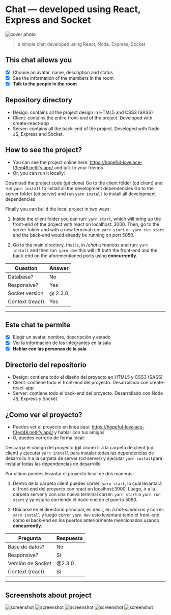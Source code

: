 # Chat — developed using React, Express and Socket
![cover photo](https://github.com/simancaaswork/chat-simancas/blob/master/screenshots/1.png?raw=true)
> a simple chat developed using React, Node, Express, Socket




## This chat allows you
- [x] Choose an avatar, name, description and status
- [x] See the information of the members in the room
- [x] **Talk to the people in the room**

## Repository directory
* Design: contains all the project design in HTML5 and CSS3 (SASS)
* Client: contains the entire front-end of the project. Developed with create-react-app
* Server: contains all the back-end of the project. Developed with Node JS, Express and Socket.

## How to see the project?
* You can see the project online here: https://hopeful-lovelace-f3ed48.netlify.app/ and talk to your friends
* Or, you can run it locally:

Download the project code (git clone)
Go to the client folder (cd client) and run `yarn install` to install all the development dependencies
Go to the server folder (cd server) and run `yarn install` to install all development dependencies

Finally you can build the local project in two ways:

1. Inside the client folder you can run: `yarn start`, which will bring up the front-end of the project with react on localhost: 3000. Then, go to the server folder and with a new terminal run: `yarn start` or` yarn run start` and the back-end would already be running on port 5050.

2. Go to the main directory, that is, in */chat-simancas* and run: `yarn install` and then run` yarn dev` this will lift both the front-end and the back-end on the aforementioned ports using **concurrently**.



| Question | Answer |
| ----------- | ----------- |
| Database? | No
| Responsive? | Yes |
| Socket version | @ 2.3.0 |
| Context (react) | Yes |




-------------------------------


## Este chat te permite
- [x] Elegir un avatar, nombre, descripción y estado
- [x] Ver la información de los integrantes en la sala
- [x] **Hablar con las personas de la sala**

## Directorio del repositorio
* Design: contiene todo el diseño del proyecto en HTML5 y CSS3 (SASS)
* Client: contiene todo el front-end del proyecto. Desarrollado con create-react-app
* Server: contiene todo el back-end del proyecto. Desarrollado con Node JS, Express y Socket.

## ¿Como ver el proyecto?
* Puedes ver el proyecto en línea aquí: https://hopeful-lovelace-f3ed48.netlify.app/ y hablar con tus amigos
* O, puedes correrlo de forma local:

Descarga el código del proyecto (git clone)
Ir a la carpeta de client (cd client) y ejecutar `yarn install` para instalar todas las dependencias de desarrollo
Ir a la carpeta de server (cd server) y ejecutar `yarn install`para instalar todas las dependencias de desarrollo

Por ultimo puedes levantar el proyecto local de dos maneras:

1. Dentro de la carpeta client puedes correr: `yarn start`, lo cual levantará el front-end del proyecto con react en localhost:3000. Luego, ir a la carpeta server y con una nueva terminal correr: `yarn start` o `yarn run start` y ya estaría corriendo el back-end en el puerto 5050.

2. Ubicarse en el directorio principal, es decir, en */chat-simancas* y correr: `yarn install` y luego correr `yarn dev` esto levantará tanto el front-end como el back-end en los puertos anteriormente mencionados usando **concurrently**.



| Pregunta | Respuesta |
| ----------- | ----------- |
| Base de datos? | No |
| Responsive? | Sí |
| Versión de Socket | @2.3.0 |
| Context (react) | Sí |

----------------------
## Screenshots about project

![screenshot](https://github.com/simancaaswork/chat-simancas/blob/master/screenshots/2.png?raw=true)
![screenshot](https://github.com/simancaaswork/chat-simancas/blob/master/screenshots/3.png?raw=true)
![screenshot](https://github.com/simancaaswork/chat-simancas/blob/master/screenshots/4.png?raw=true)
![screenshot](https://github.com/simancaaswork/chat-simancas/blob/master/screenshots/5-mobile.png?raw=true)
![screenshot](https://github.com/simancaaswork/chat-simancas/blob/master/screenshots/6.png?raw=true)
